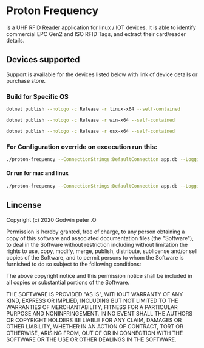 # Proton Frequency

is a UHF RFID Reader application for linux / IOT devices. It is able to identify commercial EPC Gen2 and ISO RFID Tags, and extract their card/reader details.

## Devices supported

Support is available for the devices listed below with link of device details or purchase store.

### Build for Specific OS

```bash
dotnet publish --nologo -c Release -r linux-x64 --self-contained 
```

```bash
dotnet publish --nologo -c Release -r win-x64 --self-contained 
```

```bash
dotnet publish --nologo -c Release -r osx-x64 --self-contained 
```

### For Configuration override on excecution run this:

```bash
./proton-frequency --ConnectionStrings:DefaultConnection app.db --Logging:Enabled True --Logging:LogLevel Info
```

#### Or run for mac and linux

```bash
./proton-frequency --ConnectionStrings:DefaultConnection app.db --Logging:Enabled True --Logging:LogLevel Info
```

## Lincense

Copyright (c) 2020 Godwin peter .O

Permission is hereby granted, free of charge, to any person obtaining a copy of this software and
associated documentation files (the "Software"), to deal in the Software without restriction
including without limitation the rights to use, copy, modify, merge, publish, distribute, sublicense
and/or sell copies of the Software, and to permit persons to whom the Software is furnished to do so
subject to the following conditions:

The above copyright notice and this permission notice shall be included in all copies or substantial
portions of the Software.

THE SOFTWARE IS PROVIDED "AS IS", WITHOUT WARRANTY OF ANY KIND, EXPRESS OR IMPLIED, INCLUDING BUT NOT
LIMITED TO THE WARRANTIES OF MERCHANTABILITY, FITNESS FOR A PARTICULAR PURPOSE AND NONINFRINGEMENT.
IN NO EVENT SHALL THE AUTHORS OR COPYRIGHT HOLDERS BE LIABLE FOR ANY CLAIM, DAMAGES OR OTHER
LIABILITY, WHETHER IN AN ACTION OF CONTRACT, TORT OR OTHERWISE, ARISING FROM, OUT OF OR IN CONNECTION
WITH THE SOFTWARE OR THE USE OR OTHER DEALINGS IN THE SOFTWARE.
